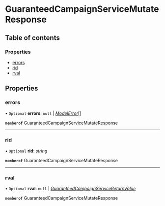 # GuaranteedCampaignServiceMutateResponse


## Table of contents

### Properties

- [errors](guaranteedcampaignservicemutateresponse.md#errors)
- [rid](guaranteedcampaignservicemutateresponse.md#rid)
- [rval](guaranteedcampaignservicemutateresponse.md#rval)

## Properties

### errors

• `Optional` **errors**: ``null`` \| [*ModelError*](modelerror.md)[]

**`memberof`** GuaranteedCampaignServiceMutateResponse

___

### rid

• `Optional` **rid**: *string*

**`memberof`** GuaranteedCampaignServiceMutateResponse

___

### rval

• `Optional` **rval**: ``null`` \| [*GuaranteedCampaignServiceReturnValue*](guaranteedcampaignservicereturnvalue.md)

**`memberof`** GuaranteedCampaignServiceMutateResponse
